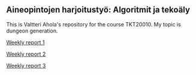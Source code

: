 ## Aineopintojen harjoitustyö: Algoritmit ja tekoäly

This is Valtteri Ahola's repository for the course TKT20010. My topic is dungeon generation.

[Weekly report 1](https://github.com/valttteri/Tiralabra/blob/a750ed96d641a29e611ccdc981c19458f89c299c/documents/weekly_report1.md)

[Weekly report 2](https://github.com/valttteri/Tiralabra/blob/main/documents/weekly_report2.md)

[Weekly report 3](https://github.com/valttteri/Tiralabra/blob/main/documents/weekly_report3.md)
